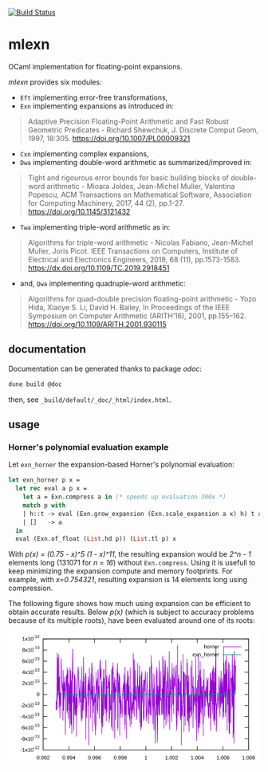 [![Build Status](https://travis-ci.com/thvnx/mlexn.svg?branch=master)](https://travis-ci.com/thvnx/mlexn)

# mlexn

OCaml implementation for floating-point expansions.

_mlexn_ provides six modules:
- `Eft` implementing error-free transformations,
- `Exn` implementing expansions as introduced in:

> Adaptive Precision Floating-Point Arithmetic and Fast Robust Geometric
> Predicates - Richard Shewchuk, J. Discrete Comput Geom, 1997, 18:305.
> https://doi.org/10.1007/PL00009321

- `Cxn` implementing complex expansions,
- `Dwa` implementing double-word arithmetic as summarized/improved in:

> Tight and rigourous error bounds for basic building blocks of double-word
> arithmetic - Mioara Joldes, Jean-Michel Muller, Valentina Popescu, ACM
> Transactions on Mathematical Software, Association for Computing Machinery,
> 2017, 44 (2), pp.1-27. https://doi.org/10.1145/3121432

- `Twa` implementing triple-word arithmetic as in:

> Algorithms for triple-word arithmetic - Nicolas Fabiano, Jean-Michel Muller,
> Joris Picot. IEEE Transactions on Computers, Institute of Electrical and
> Electronics Engineers, 2019, 68 (11), pp.1573-1583.
> https://dx.doi.org/10.1109/TC.2019.2918451

- and, `Qwa` implementing quadruple-word arithmetic:

> Algorithms for quad-double precision floating-point arithmetic - Yozo Hida,
> Xiaoye S. Li, David H. Bailey, In Proceedings of the IEEE Symposium on
> Computer Arithmetic (ARITH’16), 2001, pp.155–162.
> https://doi.org/10.1109/ARITH.2001.930115

## documentation

Documentation can be generated thanks to package _odoc_:

```bash
dune build @doc
```

then, see `_build/default/_doc/_html/index.html`.

## usage

### Horner's polynomial evaluation example

Let `exn_horner` the expansion-based Horner's polynomial evaluation:

```ocaml
let exn_horner p x =
  let rec eval a p x =
    let a = Exn.compress a in (* speeds up evaluation 300x *)
    match p with
    | h::t -> eval (Exn.grow_expansion (Exn.scale_expansion a x) h) t x
    | []   -> a
  in
  eval (Exn.of_float (List.hd p)) (List.tl p) x
```

With _p(x) = (0.75 - x)^5 (1 - x)^11_, the resulting expansion would be _2^n -
1_ elements long (131071 for _n = 16_) without `Exn.compress`. Using it is
usefull to keep minimizing the expansion compute and memory footprints. For
example, with _x=0.754321_, resulting expansion is 14 elements long using
compression.

The following figure shows how much using expansion can be efficient to obtain
accurate results. Below _p(x)_ (which is subject to accuracy problems because of
its multiple roots), have been evaluated around one of its roots:

![](testsuite/horner.svg)
